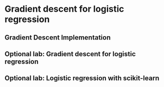 # Gradient descent for logistic regression

## Gradient Descent Implementation

## Optional lab: Gradient descent for logistic regression

## Optional lab: Logistic regression with scikit-learn
